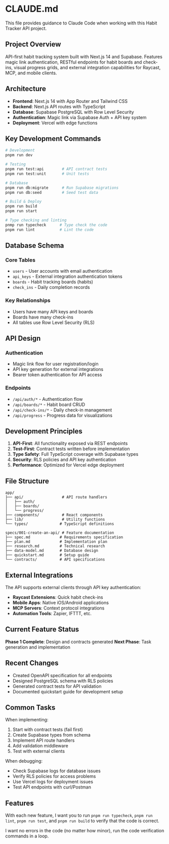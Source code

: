 # CLAUDE.md

This file provides guidance to Claude Code when working with this Habit Tracker API project.

## Project Overview

API-first habit tracking system built with Next.js 14 and Supabase. Features magic link authentication, RESTful endpoints for habit boards and check-ins, visual progress grids, and external integration capabilities for Raycast, MCP, and mobile clients.

## Architecture

- **Frontend**: Next.js 14 with App Router and Tailwind CSS
- **Backend**: Next.js API routes with TypeScript
- **Database**: Supabase PostgreSQL with Row Level Security
- **Authentication**: Magic link via Supabase Auth + API key system
- **Deployment**: Vercel with edge functions

## Key Development Commands

```bash
# Development
pnpm run dev

# Testing
pnpm run test:api        # API contract tests
pnpm run test:unit       # Unit tests

# Database
pnpm run db:migrate      # Run Supabase migrations
pnpm run db:seed         # Seed test data

# Build & Deploy
pnpm run build
pnpm run start

# Type checking and linting
pnmp run typecheck      # Type check the code
pnpm run lint           # Lint the code

```

## Database Schema

### Core Tables

- `users` - User accounts with email authentication
- `api_keys` - External integration authentication tokens
- `boards` - Habit tracking boards (habits)
- `check_ins` - Daily completion records

### Key Relationships

- Users have many API keys and boards
- Boards have many check-ins
- All tables use Row Level Security (RLS)

## API Design

### Authentication

- Magic link flow for user registration/login
- API key generation for external integrations
- Bearer token authentication for API access

### Endpoints

- `/api/auth/*` - Authentication flow
- `/api/boards/*` - Habit board CRUD
- `/api/check-ins/*` - Daily check-in management
- `/api/progress` - Progress data for visualizations

## Development Principles

1. **API-First**: All functionality exposed via REST endpoints
2. **Test-First**: Contract tests written before implementation
3. **Type Safety**: Full TypeScript coverage with Supabase types
4. **Security**: RLS policies and API key authentication
5. **Performance**: Optimized for Vercel edge deployment

## File Structure

```text
app/
├── api/                 # API route handlers
│   ├── auth/
│   ├── boards/
│   └── progress/
├── components/          # React components
├── lib/                 # Utility functions
└── types/              # TypeScript definitions

specs/001-create-an-api/ # Feature documentation
├── spec.md             # Requirements specification
├── plan.md             # Implementation plan
├── research.md         # Technical research
├── data-model.md       # Database design
├── quickstart.md       # Setup guide
└── contracts/          # API specifications
```

## External Integrations

The API supports external clients through API key authentication:

- **Raycast Extensions**: Quick habit check-ins
- **Mobile Apps**: Native iOS/Android applications
- **MCP Servers**: Context protocol integrations
- **Automation Tools**: Zapier, IFTTT, etc.

## Current Feature Status

**Phase 1 Complete**: Design and contracts generated
**Next Phase**: Task generation and implementation

## Recent Changes

- Created OpenAPI specification for all endpoints
- Designed PostgreSQL schema with RLS policies
- Generated contract tests for API validation
- Documented quickstart guide for development setup

## Common Tasks

When implementing:

1. Start with contract tests (fail first)
2. Create Supabase types from schema
3. Implement API route handlers
4. Add validation middleware
5. Test with external clients

When debugging:

- Check Supabase logs for database issues
- Verify RLS policies for access problems
- Use Vercel logs for deployment issues
- Test API endpoints with curl/Postman

## Features

With each new feature, I want you to run `pnpm run typecheck`, `pnpm run lint`, `pnpm run test`, and `pnpm run build` to verify that the code is correct.

I want no errors in the code (no matter how minor), run the code verification commands in a loop.
